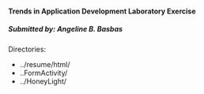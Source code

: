 #### Trends in Application Development Laboratory Exercise
##### Submitted by: Angeline B. Basbas


Directories:
- ../resume/html/
- ..FormActivity/
- ../HoneyLight/
